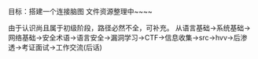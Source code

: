 目标：搭建一个连接脑图
文件资源整理中~~~~

由于认识尚且属于初级阶段，路径必然不全，可补充。
从语言基础->系统基础->网络基础->安全术语->语言安全->漏洞学习->CTF->信息收集->src->hvv->后渗透->考证面试->工作交流(后话)
